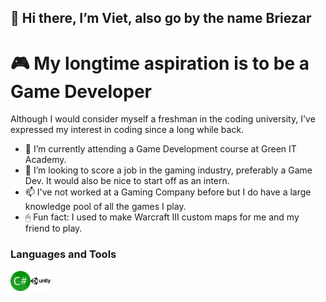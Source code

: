 ## 👋 Hi there, I’m Viet, also go by the name Briezar

# 🎮 My longtime aspiration is to be a Game Developer
Although I would consider myself a freshman in the coding university, I've expressed my interest in coding since a long while back.

- 🌱 I’m currently attending a Game Development course at Green IT Academy.
- 🎈 I’m looking to score a job in the gaming industry, preferably a Game Dev. It would also be nice to start off as an intern.
- 📫 I've not worked at a Gaming Company before but I do have a large knowledge pool of all the games I play.
- 🖱 Fun fact: I used to make Warcraft III custom maps for me and my friend to play.

### Languages and Tools
<img align="left" alt="C#" height="32" src="https://raw.githubusercontent.com/github/explore/80688e429a7d4ef2fca1e82350fe8e3517d3494d/topics/csharp/csharp.png" />
<img align="left" alt="Unity" height="32" src="https://raw.githubusercontent.com/github/explore/80688e429a7d4ef2fca1e82350fe8e3517d3494d/topics/unity/unity.png" />
